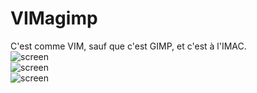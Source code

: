 # VIMagimp
C'est comme VIM, sauf que c'est GIMP, et c'est à l'IMAC.  
![screen](https://dl.dropboxusercontent.com/u/76675545/vimagimp_cap_1.png)  
![screen](https://dl.dropboxusercontent.com/u/76675545/vimagimp_cap_2.png)  
![screen](https://dl.dropboxusercontent.com/u/76675545/vimagimp_cap_3.png)  
